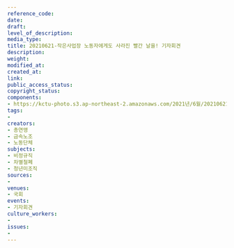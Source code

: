 ```yaml
---
reference_code: 
date: 
draft: 
level_of_description: 
media_type: 
title: 20210621-작은사업장 노동자에게도 사라진 빨간 날을! 기자회견
description: 
weight: 
modified_at: 
created_at: 
link: 
public_access_status: 
copyright_status: 
components:
- https://kctu-photo.s3.ap-northeast-2.amazonaws.com/2021년/6월/20210621-작은사업장+노동자에게도+사라진+빨간+날을!+기자회견/_5D40182.jpg
tags:
- 
creators:
- 총연맹
- 금속노조
- 노동단체
subjects:
- 비정규직
- 차별철폐
- 청년미조직
sources:
- 
venues:
- 국회
events:
- 기자회견
culture_workers:
- 
issues:
- 
---
```

